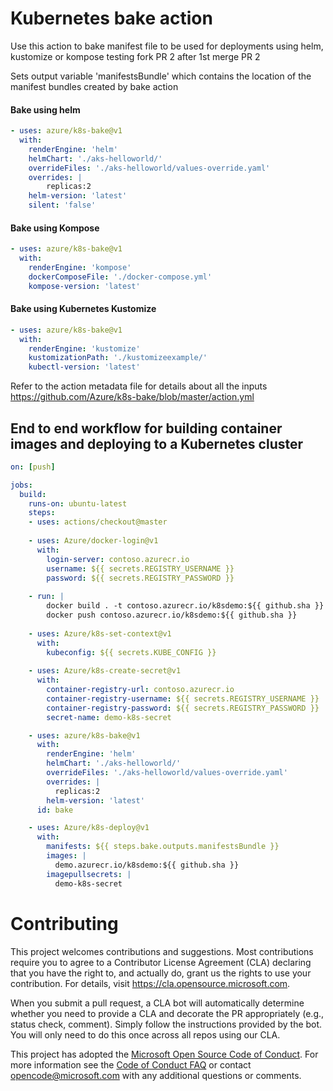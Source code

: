 # Kubernetes bake action
Use this action to bake manifest file to be used for deployments using helm, kustomize or kompose testing fork PR 2 after 1st merge PR 2

Sets output variable 'manifestsBundle' which contains the location of the manifest bundles created by bake action

#### Bake using helm
```yaml
- uses: azure/k8s-bake@v1
  with:
    renderEngine: 'helm'
    helmChart: './aks-helloworld/' 
    overrideFiles: './aks-helloworld/values-override.yaml'
    overrides: |     
        replicas:2
    helm-version: 'latest' 
    silent: 'false'
```

#### Bake using Kompose
```yaml
- uses: azure/k8s-bake@v1
  with:
    renderEngine: 'kompose'
    dockerComposeFile: './docker-compose.yml'
    kompose-version: 'latest'     
```

#### Bake using Kubernetes Kustomize
```yaml
- uses: azure/k8s-bake@v1
  with:
    renderEngine: 'kustomize'
    kustomizationPath: './kustomizeexample/'
    kubectl-version: 'latest'
```
Refer to the action metadata file for details about all the inputs https://github.com/Azure/k8s-bake/blob/master/action.yml

## End to end workflow for building container images and deploying to a Kubernetes cluster

```yaml
on: [push]

jobs:
  build:
    runs-on: ubuntu-latest
    steps:
    - uses: actions/checkout@master
    
    - uses: Azure/docker-login@v1
      with:
        login-server: contoso.azurecr.io
        username: ${{ secrets.REGISTRY_USERNAME }}
        password: ${{ secrets.REGISTRY_PASSWORD }}
    
    - run: |
        docker build . -t contoso.azurecr.io/k8sdemo:${{ github.sha }}
        docker push contoso.azurecr.io/k8sdemo:${{ github.sha }}
      
    - uses: Azure/k8s-set-context@v1
      with:
        kubeconfig: ${{ secrets.KUBE_CONFIG }}
        
    - uses: Azure/k8s-create-secret@v1
      with:
        container-registry-url: contoso.azurecr.io
        container-registry-username: ${{ secrets.REGISTRY_USERNAME }}
        container-registry-password: ${{ secrets.REGISTRY_PASSWORD }}
        secret-name: demo-k8s-secret

    - uses: azure/k8s-bake@v1
      with:
        renderEngine: 'helm'
        helmChart: './aks-helloworld/' 
        overrideFiles: './aks-helloworld/values-override.yaml'
        overrides: |     
          replicas:2
        helm-version: 'latest' 
      id: bake

    - uses: Azure/k8s-deploy@v1
      with:
        manifests: ${{ steps.bake.outputs.manifestsBundle }}
        images: |
          demo.azurecr.io/k8sdemo:${{ github.sha }}
        imagepullsecrets: |
          demo-k8s-secret
```
# Contributing

This project welcomes contributions and suggestions.  Most contributions require you to agree to a
Contributor License Agreement (CLA) declaring that you have the right to, and actually do, grant us
the rights to use your contribution. For details, visit https://cla.opensource.microsoft.com.

When you submit a pull request, a CLA bot will automatically determine whether you need to provide
a CLA and decorate the PR appropriately (e.g., status check, comment). Simply follow the instructions
provided by the bot. You will only need to do this once across all repos using our CLA.

This project has adopted the [Microsoft Open Source Code of Conduct](https://opensource.microsoft.com/codeofconduct/).
For more information see the [Code of Conduct FAQ](https://opensource.microsoft.com/codeofconduct/faq/) or
contact [opencode@microsoft.com](mailto:opencode@microsoft.com) with any additional questions or comments.
